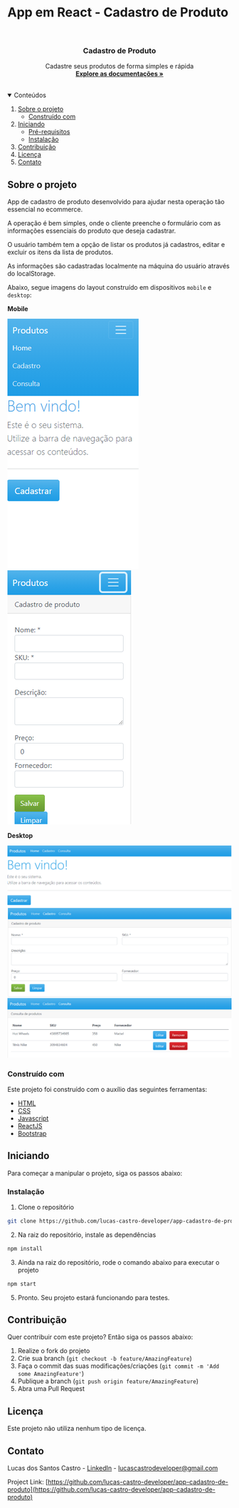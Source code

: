 # App em React - Cadastro de Produto

<br />
<p align="center">

  <h3 align="center">Cadastro de Produto</h3>

  <p align="center">
    Cadastre seus produtos de forma simples e rápida
    <br />
    <a href="https://github.com/lucas-castro-developer/app-cadastro-de-produto"><strong>Explore as documentações »</strong></a>
    <br />
    <br />
  </p>
</p>

<details open="open">
  <summary>Conteúdos</summary>
  <ol>
    <li>
      <a href="#sobre-o-projeto">Sobre o projeto</a>
      <ul>
        <li><a href="#construído-com">Construído com</a></li>
      </ul>
    </li>
    <li>
      <a href="#iniciando">Iniciando</a>
      <ul>
        <li><a href="#pré-requisitos">Pré-requisitos</a></li>
        <li><a href="#instalação">Instalação</a></li>
      </ul>
    </li>
    <li><a href="#Contribuição">Contribuição</a></li>
    <li><a href="#Licença">Licença</a></li>
    <li><a href="#Contato">Contato</a></li>
  </ol>
</details>

## Sobre o projeto

App de cadastro de produto desenvolvido para ajudar nesta operação tão essencial no ecommerce.

A operação é bem simples, onde o cliente preenche o formulário com as informações essenciais do produto que deseja cadastrar.

O usuário também tem a opção de listar os produtos já cadastros, editar e excluir os itens da lista de produtos.

As informações são cadastradas localmente na máquina do usuário através do localStorage.

Abaixo, segue imagens do layout construído em dispositivos  `mobile` e `desktop`:

**Mobile**

<img src="img/mob-1.png">

<img src="img/mob-2.png">

**Desktop**

<img src="img/desk-1.png">

<img src="img/desk-2.png">

<img src="img/desk-3.png">

### Construído com

Este projeto foi construído com o auxílio das seguintes ferramentas:
* [HTML](https://developer.mozilla.org/pt-BR/docs/Web/HTML)
* [CSS](https://developer.mozilla.org/pt-BR/docs/Web/CSS)
* [Javascript](https://developer.mozilla.org/pt-BR/docs/Web/JavaScript)
* [ReactJS](https://pt-br.reactjs.org/)
* [Bootstrap](https://getbootstrap.com/)

<!-- GETTING STARTED -->
## Iniciando

Para começar a manipular o projeto, siga os passos abaixo:

### Instalação

1. Clone o repositório
 ```sh
 git clone https://github.com/lucas-castro-developer/app-cadastro-de-produto.git
 ```

2. Na raiz do repositório, instale as dependências
 ```sh
 npm install
 ```
 
3. Ainda na raiz do repositório, rode o comando abaixo para executar o projeto
 ```sh
 npm start
 ```

5. Pronto. Seu projeto estará funcionando para testes.

## Contribuição

Quer contribuir com este projeto? Então siga os passos abaixo:

1. Realize o fork do projeto
2. Crie sua branch (`git checkout -b feature/AmazingFeature`)
3. Faça o commit das suas modificações/criações (`git commit -m 'Add some AmazingFeature'`)
4. Publique a branch (`git push origin feature/AmazingFeature`)
5. Abra uma Pull Request

## Licença

Este projeto não utiliza nenhum tipo de licença.

## Contato

Lucas dos Santos Castro - [LinkedIn](https://www.linkedin.com/in/lucas-santos-castro-developer/) - lucascastrodeveloper@gmail.com

Project Link: [https://github.com/lucas-castro-developer/app-cadastro-de-produto](https://github.com/lucas-castro-developer/app-cadastro-de-produto)
